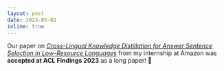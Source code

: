 ```yaml
---
layout: post
date: 2023-05-02
inline: true
---
```


Our paper on *[Cross-Lingual Knowledge Distillation for Answer Sentence Selection in Low-Resource Languages](https://aclanthology.org/2023.findings-acl.885.pdf)* from my internship at Amazon was **accepted at ACL Findings 2023** as a long paper! 🎉
